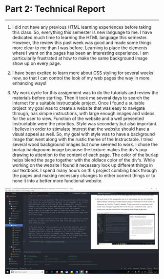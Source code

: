 # Part 2: Technical Report
***
1. I did not have any previous HTML learning experiences before taking
this class. So, everything this semester is new language to me. I have dedicated much time to learning the HTML language this semester.
However, the review this past week was good and made some things more clear to me than I was before. Learning to place the elements
where I want on the pages has been an interesting experience. I am
particularlly frustrated at how to make the same background image show up on every page.

2. I have been excited to learn more about CSS styling for several
weeks now, so that I can control the look of my web pages the way in more enhancing ways!

3. My work cycle for this assignment was to do the tutorials and review  the materials before starting. Then it took me several
days to search the internet for a suitable Instructable project. Once I found a suitable project my goal was to create a website
that was easy to navigate through, has simple instructions, with large enough images and videos for the user to view. Function of
the website and a well presented Instructable were the priorities. Style was secondary but also important. I believe in order to
stimulate interest that the website should have a visual appeal as well. So, my goal with style was to have a background Image
that went along with the rustic theme of the Instructable. I tried several wood background images but none seemed to work. I chose the burlap background image because the texture makes the div's pop drawing to attention to the content of each page. The
color of the burlap helps blend the page together with the oldlace color of the div's. While working on the website I found it
necessary look up different things in our textbook. I spend many hours on this project combing back through the pages and
making necessary changes to either correct things or to hone it into a better more functional website.

 ![screenshot.png](./images/screenshot.PNG)
